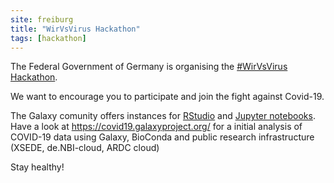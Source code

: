```yaml
---
site: freiburg
title: "WirVsVirus Hackathon"
tags: [hackathon]
---
```


The Federal Government of Germany is organising the [#WirVsVirus Hackathon](https://wirvsvirushackathon.org/).

We want to encourage you to participate and join the fight against Covid-19. 

The Galaxy comunity offers instances for [RStudio](https://galaxyproject.github.io/training-material/topics/galaxy-ui/tutorials/rstudio/tutorial.html) and [Jupyter notebooks](https://galaxyproject.github.io/training-material/topics/galaxy-ui/tutorials/galaxy-intro-jupyter/tutorial.html). Have a look at https://covid19.galaxyproject.org/ for a initial analysis of COVID-19 data using Galaxy, BioConda and public research infrastructure (XSEDE, de.NBI-cloud, ARDC cloud)

Stay healthy!
